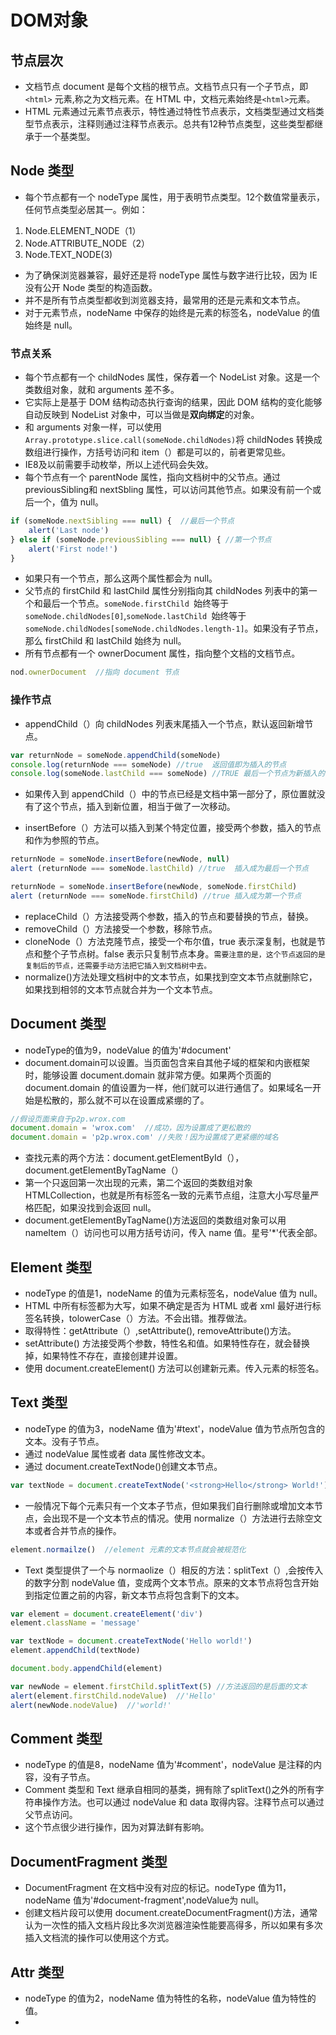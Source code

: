 # DOM对象
## 节点层次
- 文档节点 document 是每个文档的根节点。文档节点只有一个子节点，即 `<html>` 元素,称之为文档元素。在 HTML 中，文档元素始终是`<html>`元素。
- HTML 元素通过元素节点表示，特性通过特性节点表示，文档类型通过文档类型节点表示，注释则通过注释节点表示。总共有12种节点类型，这些类型都继承于一个基类型。

## Node 类型
- 每个节点都有一个 nodeType 属性，用于表明节点类型。12个数值常量表示，任何节点类型必居其一。例如：

1. Node.ELEMENT_NODE（1）
2. Node.ATTRIBUTE_NODE（2）
3. Node.TEXT_NODE(3)

- 为了确保浏览器兼容，最好还是将 nodeType 属性与数字进行比较，因为 IE 没有公开 Node 类型的构造函数。
- 并不是所有节点类型都收到浏览器支持，最常用的还是元素和文本节点。
- 对于元素节点，nodeName 中保存的始终是元素的标签名，nodeValue 的值始终是 null。

### 节点关系
- 每个节点都有一个 childNodes 属性，保存着一个 NodeList 对象。这是一个类数组对象，就和 arguments 差不多。
- 它实际上是基于 DOM 结构动态执行查询的结果，因此 DOM 结构的变化能够自动反映到 NodeList 对象中，可以当做是**双向绑定**的对象。
- 和 arguments 对象一样，可以使用` Array.prototype.slice.call(someNode.childNodes)`将 childNodes 转换成数组进行操作，方括号访问和 item（）都是可以的，前者更常见些。
- IE8及以前需要手动枚举，所以上述代码会失效。
- 每个节点有一个 parentNode 属性，指向文档树中的父节点。通过previousSibling和 nextSbling 属性，可以访问其他节点。如果没有前一个或后一个，值为 null。

```javascript
if (someNode.nextSibling === null) {  //最后一个节点
	alert('Last node')
} else if (someNode.previousSibling === null) { //第一个节点
	alert('First node!')
}
```

- 如果只有一个节点，那么这两个属性都会为 null。
- 父节点的 firstChild 和 lastChild 属性分别指向其 childNodes 列表中的第一个和最后一个节点。`someNode.firstChild `始终等于` someNode.childNodes[0]`,`someNode.lastChild `始终等于` someNode.childNodes[someNode.childNodes.length-1]`。如果没有子节点，那么 firstChild 和 lastChild 始终为 null。
- 所有节点都有一个 ownerDocument 属性，指向整个文档的文档节点。

```javascript
nod.ownerDocument  //指向 document 节点
```

### 操作节点
- appendChild（）向 childNodes 列表末尾插入一个节点，默认返回新增节点。

```javascript
var returnNode = someNode.appendChild(someNode)
console.log(returnNode === someNode) //true  返回值即为插入的节点
console.log(someNode.lastChild === someNode) //TRUE 最后一个节点为新插入的节点
```

- 如果传入到 appendChild（）中的节点已经是文档中第一部分了，原位置就没有了这个节点，插入到新位置，相当于做了一次移动。

- insertBefore（）方法可以插入到某个特定位置，接受两个参数，插入的节点和作为参照的节点。

```javascript
returnNode = someNode.insertBefore(newNode, null)
alert (returnNode === someNode.lastChild) //true  插入成为最后一个节点

returnNode = someNode.insertBefore(newNode, someNode.firstChild)
alert (returnNode === someNode.firstChild) //true 插入成为第一个节点
```

- replaceChild（）方法接受两个参数，插入的节点和要替换的节点，替换。
- removeChild（）方法接受一个参数，移除节点。
- cloneNode（）方法克隆节点，接受一个布尔值，true 表示深复制，也就是节点和整个子节点树。false 表示只复制节点本身。`需要注意的是，这个节点返回的是复制后的节点，还需要手动方法把它插入到文档树中去。`
- normalize()方法处理文档树中的文本节点，如果找到空文本节点就删除它，如果找到相邻的文本节点就合并为一个文本节点。

## Document 类型
- nodeType的值为9，nodeValue 的值为'#document'
- document.domain可以设置。当页面包含来自其他子域的框架和内嵌框架时，能够设置 document.domain 就非常方便。如果两个页面的 document.domain 的值设置为一样，他们就可以进行通信了。如果域名一开始是松散的，那么就不可以在设置成紧绷的了。

```javascript
//假设页面来自于p2p.wrox.com
document.domain = 'wrox.com'  //成功，因为设置成了更松散的
document.domain = 'p2p.wrox.com' //失败！因为设置成了更紧绷的域名
```

- 查找元素的两个方法：document.getElementById（），document.getElementByTagName（）
- 第一个只返回第一次出现的元素，第二个返回的类数组对象HTMLCollection，也就是所有标签名一致的元素节点组，注意大小写尽量严格匹配，如果没找到会返回 null。
- document.getElementByTagName()方法返回的类数组对象可以用 nameItem（）访问也可以用方括号访问，传入 name 值。星号'*'代表全部。

## Element 类型
- nodeType 的值是1，nodeName 的值为元素标签名，nodeValue 值为 null。
- HTML 中所有标签都为大写，如果不确定是否为 HTML 或者 xml 最好进行标签名转换，tolowerCase（）方法。不会出错。推荐做法。
- 取得特性：getAttribute（）,setAttribute(), removeAttribute()方法。
- setAttribute() 方法接受两个参数，特性名和值。如果特性存在，就会替换掉，如果特性不存在，直接创建并设置。
- 使用 document.createElement() 方法可以创建新元素。传入元素的标签名。

## Text 类型
- nodeType 的值为3，nodeName 值为'#text'，nodeValue 值为节点所包含的文本。没有子节点。
- 通过 nodeValue 属性或者 data 属性修改文本。
- 通过 document.createTextNode()创建文本节点。

```javascript
var textNode = document.createTextNode('<strong>Hello</strong> World!')
```

- 一般情况下每个元素只有一个文本子节点，但如果我们自行删除或增加文本节点，会出现不是一个文本节点的情况。使用 normalize（）方法进行去除空文本或者合并节点的操作。

```javascript
element.normailze()  //element 元素的文本节点就会被规范化
```

- Text 类型提供了一个与 normaolize（）相反的方法：splitText（）,会按传入的数字分割 nodeValue 值，变成两个文本节点。原来的文本节点将包含开始到指定位置之前的内容，新文本节点将包含剩下的文本。

```javascript
var element = document.createElement('div')
element.className = 'message'

var textNode = document.createTextNode('Hello world!')
element.appendChild(textNode)

document.body.appendChild(element)

var newNode = element.firstChild.splitText(5) //方法返回的是后面的文本
alert(element.firstChild.nodeValue)  //'Hello'
alert(newNode.nodeValue)  //'world!'
```

## Comment 类型
- nodeType 的值是8，nodeName 值为'#comment'，nodeValue 是注释的内容，没有子节点。
- Comment 类型和 Text 继承自相同的基类，拥有除了splitText()之外的所有字符串操作方法。也可以通过 nodeValue 和 data 取得内容。注释节点可以通过父节点访问。
- 这个节点很少进行操作，因为对算法鲜有影响。

## DocumentFragment 类型
- DocumentFragment 在文档中没有对应的标记。nodeType 值为11，nodeName 值为'#document-fragment',nodeValue为 null。
- 创建文档片段可以使用 document.createDocumentFragment()方法，通常认为一次性的插入文档片段比多次浏览器渲染性能要高得多，所以如果有多次插入文档流的操作可以使用这个方式。

## Attr 类型
- nodeType 的值为2，nodeName 值为特性的名称，nodeValue 值为特性的值。
- 